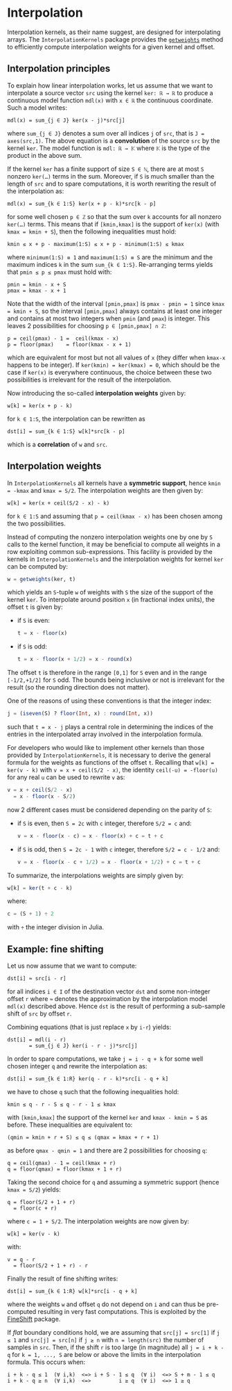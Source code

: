 # Interpolation

Interpolation kernels, as their name suggest, are designed for interpolating
arrays.  The `InterpolationKernels` package provides the [`getweights`](@ref)
method to efficiently compute interpolation weights for a given kernel and
offset.


## Interpolation principles

To explain how linear interpolation works, let us assume that we want to
interpolate a source vector `src` using the kernel `ker: ℝ → ℝ` to produce a
continuous model function `mdl(x)` with `x ∈ ℝ` the continuous coordinate.
Such a model writes:

```
mdl(x) = sum_{j ∈ J} ker(x - j)*src[j]
```

where `sum_{j ∈ J}` denotes a sum over all indices `j` of `src`, that is `J =
axes(src,1)`.  The above equation is a **convolution** of the source `src` by
the kernel `ker`.  The model function is `mdl: ℝ → 𝕂` where `𝕂` is the type of
the product in the above sum.

If the kernel `ker` has a finite support of size `S ∈ ℕ`, there are at most `S`
nonzero `ker(…)` terms in the sum.  Moreover, if `S` is much smaller than the
length of `src` and to spare computations, it is worth rewriting the result of
the interpolation as:

```
mdl(x) = sum_{k ∈ 1:S} ker(x + p - k)*src[k - p]
```

for some well chosen `p ∈ ℤ` so that the sum over `k` accounts for all nonzero
`ker(…)` terms.  This means that if `[kmin,kmax]` is the support of `ker(x)`
(with `kmax = kmin + S`), then the following inequalities must hold:

```
kmin ≤ x + p - maximum(1:S) ≤ x + p - minimum(1:S) ≤ kmax
```

where `minimum(1:S) ≡ 1` and `maximum(1:S) ≡ S` are the minimum and the maximum
indices `k` in the sum `sum_{k ∈ 1:S}`.  Re-arranging terms yields that `pmin ≤
p ≤ pmax` must hold with:

```
pmin = kmin - x + S
pmax = kmax - x + 1
```

Note that the width of the interval `[pmin,pmax]` is `pmax - pmin = 1` since
`kmax = kmin + S`, so the interval `[pmin,pmax]` always contains at least one
integer and contains at most two integers when `pmin` (and `pmax`) is integer.
This leaves 2 possibilities for choosing `p ∈ [pmin,pmax] ∩ ℤ`:

```
p = ceil(pmax) - 1 =  ceil(kmax - x)
p = floor(pmax)    = floor(kmax - x + 1)
```

which are equivalent for most but not all values of `x` (they differ when
`kmax-x` happens to be integer).  If `ker(kmin) = ker(kmax) = 0`, which should
be the case if `ker(x)` is everywhere continuous, the choice between these two
possibilities is irrelevant for the result of the interpolation.

Now introducing the so-called **interpolation weights** given by:

```
w[k] = ker(x + p - k)
```

for `k ∈ 1:S`, the interpolation can be rewritten as

```
dst[i] = sum_{k ∈ 1:S} w[k]*src[k - p]
```

which is a **correlation** of `w` and `src`.


## Interpolation weights

In `InterpolationKernels` all kernels have a **symmetric support**, hence `kmin
= -kmax` and `kmax = S/2`.  The interpolation weights are then given by:

```
w[k] = ker(x + ceil(S/2 - x) - k)
```

for `k ∈ 1:S` and assuming that `p = ceil(kmax - x)` has been chosen among the
two possibilities.

Instead of computing the nonzero interpolation weights one by one by `S` calls
to the kernel function, it may be beneficial to compute all weights in a row
exploiting common sub-expressions.  This facility is provided by the kernels in
`InterpolationKernels` and the interpolation weights for kernel `ker` can be
computed by:

```julia
w = getweights(ker, t)
```

which yields an `S`-tuple `w` of weights with `S` the size of the support of
the kernel `ker`.  To interpolate around position `x` (in fractional index
units), the offset `t` is given by:

- if `S` is even:

  ```julia
  t = x - floor(x)
  ```

- if `S` is odd:

  ```julia
  t = x - floor(x + 1/2) = x - round(x)
  ```

The offset `t` is therefore in the range `[0,1]` for `S` even and in the range
`[-1/2,+1/2]` for `S` odd.  The bounds being inclusive or not is irrelevant for
the result (so the rounding direction does not matter).

One of the reasons of using these conventions is that the integer index:

```julia
j = (iseven(S) ? floor(Int, x) : round(Int, x))
```

such that `t = x - j` plays a central role in determining the indices of the
entries in the interpolated array involved in the interpolation formula.

For developers who would like to implement other kernels than those provided by
`InterpolationKernels`, it is necessary to derive the general formula for the
weights as functions of the offset `t`.  Recalling that `w[k] = ker(v - k)`
with `v = x + ceil(S/2 - x)`, the identity `ceil(-u) = -floor(u)` for any real
`u` can be used to rewrite `v` as:

```julia
v = x + ceil(S/2 - x)
  = x - floor(x - S/2)
```

now 2 different cases must be considered depending on the parity of `S`:

- if `S` is even, then `S = 2c` with `c` integer, therefore `S/2 = c` and:

  ```julia
  v = x - floor(x - c) = x - floor(x) + c = t + c
  ```

- if `S` is odd, then `S = 2c - 1` with `c` integer, therefore `S/2 = c - 1/2`
  and:

  ```julia
  v = x - floor(x - c + 1/2) = x - floor(x + 1/2) + c = t + c
  ```

To summarize, the interpolations weights are simply given by:

```julia
w[k] = ker(t + c - k)
```

where:

```julia
c = (S + 1) ÷ 2
```

with `÷` the integer division in Julia.


## Example: fine shifting

Let us now assume that we want to compute:

```
dst[i] ≈ src[i - r]
```

for all indices `i ∈ I` of the destination vector `dst` and some non-integer
offset `r` where `≈` denotes the approximation by the interpolation model
`mdl(x)` described above.  Hence `dst` is the result of performing a sub-sample
shift of `src` by offset `r`.

Combining equations (that is just replace `x` by `i-r`) yields:

```
dst[i] = mdl(i - r)
       = sum_{j ∈ J} ker(i - r - j)*src[j]
```

In order to spare computations, we take `j = i - q + k` for some well chosen
integer `q` and rewrite the interpolation as:

```
dst[i] = sum_{k ∈ 1:R} ker(q - r - k)*src[i - q + k]
```

we have to chose `q` such that the following inequalities hold:

```
kmin ≤ q - r - S ≤ q - r - 1 ≤ kmax
```

with `[kmin,kmax]` the support of the kernel `ker` and `kmax - kmin = S` as
before.  These inequalities are equivalent to:

```
(qmin = kmin + r + S) ≤ q ≤ (qmax = kmax + r + 1)
```

as before `qmax - qmin = 1` and there are 2 possibilities for choosing `q`:

```
q = ceil(qmax) - 1 = ceil(kmax + r)
q = floor(qmax) = floor(kmax + 1 + r)
```

Taking the second choice for `q` and assuming a symmetric support (hence `kmax
= S/2`) yields:

```
q = floor(S/2 + 1 + r)
  = floor(c + r)
```

where `c = 1 + S/2`.  The interpolation weights are now given by:

```
w[k] = ker(v - k)
```

with:

```
v = q - r
  = floor(S/2 + 1 + r) - r
```

Finally the result of fine shifting writes:

```
dst[i] = sum_{k ∈ 1:R} w[k]*src[i - q + k]
```

where the weights `w` and offset `q` do not depend on `i` and can thus be
pre-computed resulting in very fast computations.  This is exploited by the
[FineShift](https://github.com/emmt/FineShift.jl) package.

If *flat* boundary conditions hold, we are assuming that `src[j] = src[1]` if
`j ≤ 1` and `src[j] = src[n]` if `j ≥ n` with `n = length(src)` the number of
samples in `src`.  Then, if the shift `r` is too large (in magnitude) all `j =
i + k - q` for `k = 1, ..., S` are below or above the limits in the
interpolation formula.  This occurs when:

```
i + k - q ≤ 1  (∀ i,k)  <=> i + S - 1 ≤ q  (∀ i)  <=> S + m - 1 ≤ q
i + k - q ≥ n  (∀ i,k)  <=>         i ≥ q  (∀ i)  <=> 1 ≥ q
```
